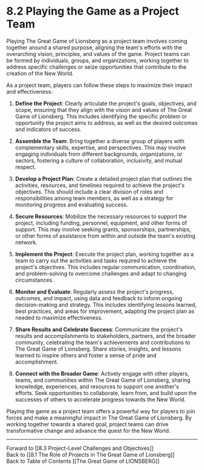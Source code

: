 # 8.2 Playing the Game as a Project Team

Playing The Great Game of Lionsberg as a project team involves coming together around a shared purpose, aligning the team's efforts with the overarching vision, principles, and values of the game. Project teams can be formed by individuals, groups, and organizations, working together to address specific challenges or seize opportunities that contribute to the creation of the New World.

As a project team, players can follow these steps to maximize their impact and effectiveness:

1.  **Define the Project**: Clearly articulate the project's goals, objectives, and scope, ensuring that they align with the vision and values of The Great Game of Lionsberg. This includes identifying the specific problem or opportunity the project aims to address, as well as the desired outcomes and indicators of success.
    
2.  **Assemble the Team**: Bring together a diverse group of players with complementary skills, expertise, and perspectives. This may involve engaging individuals from different backgrounds, organizations, or sectors, fostering a culture of collaboration, inclusivity, and mutual respect.
    
3.  **Develop a Project Plan**: Create a detailed project plan that outlines the activities, resources, and timelines required to achieve the project's objectives. This should include a clear division of roles and responsibilities among team members, as well as a strategy for monitoring progress and evaluating success.
    
4.  **Secure Resources**: Mobilize the necessary resources to support the project, including funding, personnel, equipment, and other forms of support. This may involve seeking grants, sponsorships, partnerships, or other forms of assistance from within and outside the team's existing network.
    
5.  **Implement the Project**: Execute the project plan, working together as a team to carry out the activities and tasks required to achieve the project's objectives. This includes regular communication, coordination, and problem-solving to overcome challenges and adapt to changing circumstances.
    
6.  **Monitor and Evaluate**: Regularly assess the project's progress, outcomes, and impact, using data and feedback to inform ongoing decision-making and strategy. This includes identifying lessons learned, best practices, and areas for improvement, adapting the project plan as needed to maximize effectiveness.
    
7.  **Share Results and Celebrate Success**: Communicate the project's results and accomplishments to stakeholders, partners, and the broader community, celebrating the team's achievements and contributions to The Great Game of Lionsberg. Share stories, insights, and lessons learned to inspire others and foster a sense of pride and accomplishment.
    
8.  **Connect with the Broader Game**: Actively engage with other players, teams, and communities within The Great Game of Lionsberg, sharing knowledge, experiences, and resources to support one another's efforts. Seek opportunities to collaborate, learn from, and build upon the successes of others to accelerate progress towards the New World.
    

Playing the game as a project team offers a powerful way for players to join forces and make a meaningful impact in The Great Game of Lionsberg. By working together towards a shared goal, project teams can drive transformative change and advance the quest for the New World.

____

Forward to [[8.3 Project-Level Challenges and Objectives]]    
Back to [[8.1 The Role of Projects in The Great Game of Lionsberg]]  
Back to Table of Contents [[The Great Game of LIONSBERG]]  